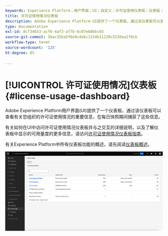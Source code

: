 ```yaml
---
keywords: Experience Platform；用户界面；UI；自定义；许可证使用仪表板；仪表板；许可证使用；权利；使用
title: 许可证使用情况仪表板
description: Adobe Experience Platform UI提供了一个仪表板，通过该仪表板可以查看有关贵组织许可证使用情况的重要信息。
type: Documentation
exl-id: 8cf34653-acf6-4af3-af7b-6c07e68bbc03
source-git-commit: 3bac35ba5f6e9cde6c1324b11220c523daa1f8cb
workflow-type: tm+mt
source-wordcount: '125'
ht-degree: 0%

---
```


# [!UICONTROL 许可证使用情况]仪表板 {#license-usage-dashboard}

Adobe Experience Platform用户界面(UI)提供了一个仪表板，通过该仪表板可以查看有关您组织的许可证使用情况的重要信息，在每日快照期间捕获了这些信息。

有关如何在UI中访问许可证使用情况仪表板并与之交互的详细说明，以及了解仪表板中显示的可用量度的更多信息，请访问[许可证使用情况仪表板指南](../../dashboards/guides/license-usage.md)。

有关Experience Platform中所有仪表板功能的概述，请先阅读[仪表板概述](../../dashboards/home.md)。

![](../../dashboards/images/license-usage/dashboard-overview.png)

